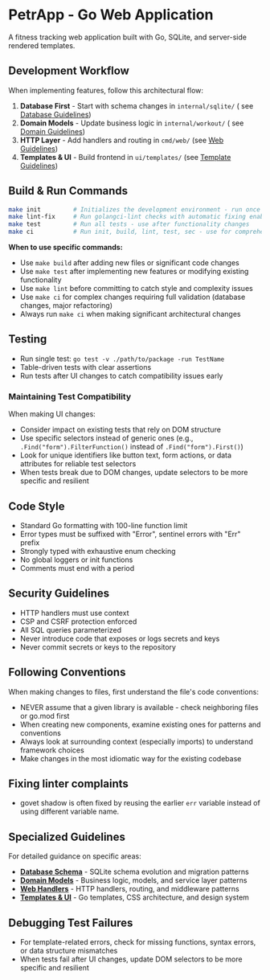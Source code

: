 # PetrApp - Go Web Application

A fitness tracking web application built with Go, SQLite, and server-side rendered templates.

## Development Workflow

When implementing features, follow this architectural flow:

1. **Database First** - Start with schema changes in `internal/sqlite/` (
   see [Database Guidelines](internal/sqlite/CLAUDE.md))
2. **Domain Models** - Update business logic in `internal/workout/` (
   see [Domain Guidelines](internal/workout/CLAUDE.md))
3. **HTTP Layer** - Add handlers and routing in `cmd/web/` (see [Web Guidelines](cmd/web/CLAUDE.md))
4. **Templates & UI** - Build frontend in `ui/templates/` (see [Template Guidelines](ui/templates/CLAUDE.md))

## Build & Run Commands

```bash
make init         # Initializes the development environment - run once after cloning
make lint-fix     # Run golangci-lint checks with automatic fixing enabled - use before committing changes
make test         # Run all tests - use after functionality changes
make ci           # Run init, build, lint, test, sec - use for comprehensive verification
```

**When to use specific commands:**

- Use `make build` after adding new files or significant code changes
- Use `make test` after implementing new features or modifying existing functionality
- Use `make lint` before committing to catch style and complexity issues
- Use `make ci` for complex changes requiring full validation (database changes, major refactoring)
- Always run `make ci` when making significant architectural changes

## Testing

- Run single test: `go test -v ./path/to/package -run TestName`
- Table-driven tests with clear assertions
- Run tests after UI changes to catch compatibility issues early

### Maintaining Test Compatibility

When making UI changes:

- Consider impact on existing tests that rely on DOM structure
- Use specific selectors instead of generic ones (e.g., `.Find("form").FilterFunction()` instead of
  `.Find("form").First()`)
- Look for unique identifiers like button text, form actions, or data attributes for reliable test selectors
- When tests break due to DOM changes, update selectors to be more specific and resilient

## Code Style

- Standard Go formatting with 100-line function limit
- Error types must be suffixed with "Error", sentinel errors with "Err" prefix
- Strongly typed with exhaustive enum checking
- No global loggers or init functions
- Comments must end with a period

## Security Guidelines

- HTTP handlers must use context
- CSP and CSRF protection enforced
- All SQL queries parameterized
- Never introduce code that exposes or logs secrets and keys
- Never commit secrets or keys to the repository

## Following Conventions

When making changes to files, first understand the file's code conventions:

- NEVER assume that a given library is available - check neighboring files or go.mod first
- When creating new components, examine existing ones for patterns and conventions
- Always look at surrounding context (especially imports) to understand framework choices
- Make changes in the most idiomatic way for the existing codebase

## Fixing linter complaints

- govet shadow is often fixed by reusing the earlier `err` variable instead of using different variable name.

## Specialized Guidelines

For detailed guidance on specific areas:

- **[Database Schema](internal/sqlite/CLAUDE.md)** - SQLite schema evolution and migration patterns
- **[Domain Models](internal/workout/CLAUDE.md)** - Business logic, models, and service layer patterns
- **[Web Handlers](cmd/web/CLAUDE.md)** - HTTP handlers, routing, and middleware patterns
- **[Templates & UI](ui/templates/CLAUDE.md)** - Go templates, CSS architecture, and design system

## Debugging Test Failures

- For template-related errors, check for missing functions, syntax errors, or data structure mismatches
- When tests fail after UI changes, update DOM selectors to be more specific and resilient
